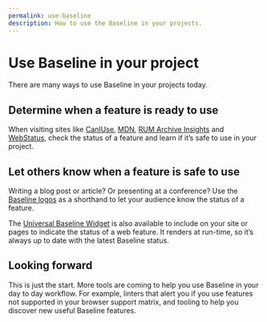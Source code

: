 ```yaml
---
permalink: use-baseline
description: How to use the Baseline in your projects.
---
```


# Use Baseline in your project

There are many ways to use Baseline in your projects today.

## Determine when a feature is ready to use

When visiting sites like [CanIUse](https://caniuse.com), [MDN](https://developer.mozilla.org/), [RUM Archive Insights](https://rumarchive.com/insights/#baseline) and [WebStatus](https://webstatus.dev), check the status of a feature and learn if it’s safe to use in your project.

## Let others know when a feature is safe to use

Writing a blog post or article? Or presenting at a conference? Use the [Baseline logos](name-and-logo-usage-guidelines) as a shorthand to let your audience know the status of a feature.

The [Universal Baseline Widget](https://github.com/GoogleChrome/baseline-status) is also available to include on your site or pages to indicate the status of a web feature. It renders at run-time, so it’s always up to date with the latest Baseline status.

## Looking forward

This is just the start. More  tools are coming  to help you use Baseline in your day to day workflow. For example, linters  that alert you if you use features not supported in your browser support matrix, and tooling to help you discover new useful Baseline features.
